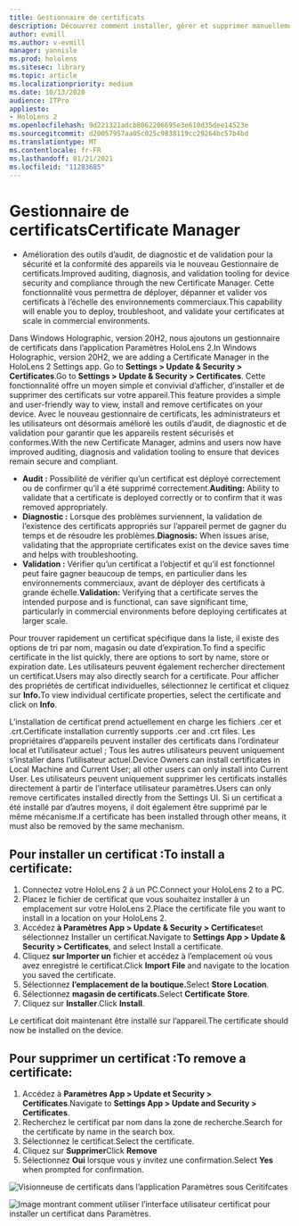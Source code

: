 ```yaml
---
title: Gestionnaire de certificats
description: Découvrez comment installer, gérer et supprimer manuellement des certificats sur des appareils de réalité mixte HoloLens 2.
author: evmill
ms.author: v-evmill
manager: yannisle
ms.prod: hololens
ms.sitesec: library
ms.topic: article
ms.localizationpriority: medium
ms.date: 10/13/2020
audience: ITPro
appliesto:
- HoloLens 2
ms.openlocfilehash: 9d221321adcb8062206695e3e610d35dee14523e
ms.sourcegitcommit: d20057957aa05c025c9838119cc29264bc57b4bd
ms.translationtype: MT
ms.contentlocale: fr-FR
ms.lasthandoff: 01/21/2021
ms.locfileid: "11283685"
---
```

# <span data-ttu-id="3e82f-103">Gestionnaire de certificats</span><span class="sxs-lookup"><span data-stu-id="3e82f-103">Certificate Manager</span></span>

- <span data-ttu-id="3e82f-104">Amélioration des outils d’audit, de diagnostic et de validation pour la sécurité et la conformité des appareils via le nouveau Gestionnaire de certificats.</span><span class="sxs-lookup"><span data-stu-id="3e82f-104">Improved auditing, diagnosis, and validation tooling for device security and compliance through the new Certificate Manager.</span></span> <span data-ttu-id="3e82f-105">Cette fonctionnalité vous permettra de déployer, dépanner et valider vos certificats à l’échelle des environnements commerciaux.</span><span class="sxs-lookup"><span data-stu-id="3e82f-105">This capability will enable you to deploy, troubleshoot, and validate your certificates at scale in commercial environments.</span></span>

<span data-ttu-id="3e82f-106">Dans Windows Holographic, version 20H2, nous ajoutons un gestionnaire de certificats dans l’application Paramètres HoloLens 2.</span><span class="sxs-lookup"><span data-stu-id="3e82f-106">In Windows Holographic, version 20H2, we are adding a Certificate Manager in the HoloLens 2 Settings app.</span></span> <span data-ttu-id="3e82f-107">Go to **Settings > Update & Security > Certificates**.</span><span class="sxs-lookup"><span data-stu-id="3e82f-107">Go to **Settings > Update & Security > Certificates**.</span></span> <span data-ttu-id="3e82f-108">Cette fonctionnalité offre un moyen simple et convivial d’afficher, d’installer et de supprimer des certificats sur votre appareil.</span><span class="sxs-lookup"><span data-stu-id="3e82f-108">This feature provides a simple and user-friendly way to view, install and remove certificates on your device.</span></span> <span data-ttu-id="3e82f-109">Avec le nouveau gestionnaire de certificats, les administrateurs et les utilisateurs ont désormais amélioré les outils d’audit, de diagnostic et de validation pour garantir que les appareils restent sécurisés et conformes.</span><span class="sxs-lookup"><span data-stu-id="3e82f-109">With the new Certificate Manager, admins and users now have improved auditing, diagnosis and validation tooling to ensure that devices remain secure and compliant.</span></span> 

-   <span data-ttu-id="3e82f-110">**Audit :** Possibilité de vérifier qu’un certificat est déployé correctement ou de confirmer qu’il a été supprimé correctement.</span><span class="sxs-lookup"><span data-stu-id="3e82f-110">**Auditing:** Ability to validate that a certificate is deployed correctly or to confirm that it was removed appropriately.</span></span> 
-   <span data-ttu-id="3e82f-111">**Diagnostic :** Lorsque des problèmes surviennent, la validation de l’existence des certificats appropriés sur l’appareil permet de gagner du temps et de résoudre les problèmes.</span><span class="sxs-lookup"><span data-stu-id="3e82f-111">**Diagnosis:** When issues arise, validating that the appropriate certificates exist on the device saves time and helps with troubleshooting.</span></span> 
-   <span data-ttu-id="3e82f-112">**Validation :** Vérifier qu’un certificat a l’objectif et qu’il est fonctionnel peut faire gagner beaucoup de temps, en particulier dans les environnements commerciaux, avant de déployer des certificats à grande échelle.</span><span class="sxs-lookup"><span data-stu-id="3e82f-112">**Validation:** Verifying that a certificate serves the intended purpose and is functional, can save significant time, particularly in commercial environments before deploying certificates at larger scale.</span></span>

<span data-ttu-id="3e82f-113">Pour trouver rapidement un certificat spécifique dans la liste, il existe des options de tri par nom, magasin ou date d’expiration.</span><span class="sxs-lookup"><span data-stu-id="3e82f-113">To find a specific certificate in the list quickly, there are options to sort by name, store or expiration date.</span></span> <span data-ttu-id="3e82f-114">Les utilisateurs peuvent également rechercher directement un certificat.</span><span class="sxs-lookup"><span data-stu-id="3e82f-114">Users may also directly search for a certificate.</span></span> <span data-ttu-id="3e82f-115">Pour afficher des propriétés de certificat individuelles, sélectionnez le certificat et cliquez sur **Info.**</span><span class="sxs-lookup"><span data-stu-id="3e82f-115">To view individual certificate properties, select the certificate and click on **Info**.</span></span> 

<span data-ttu-id="3e82f-116">L’installation de certificat prend actuellement en charge les fichiers .cer et .crt.</span><span class="sxs-lookup"><span data-stu-id="3e82f-116">Certificate installation currently supports .cer and .crt files.</span></span> <span data-ttu-id="3e82f-117">Les propriétaires d’appareils peuvent installer des certificats dans l’ordinateur local et l’utilisateur actuel ;  Tous les autres utilisateurs peuvent uniquement s’installer dans l’utilisateur actuel.</span><span class="sxs-lookup"><span data-stu-id="3e82f-117">Device Owners can install certificates in Local Machine and Current User;  all other users can only install into Current User.</span></span> <span data-ttu-id="3e82f-118">Les utilisateurs peuvent uniquement supprimer les certificats installés directement à partir de l’interface utilisateur paramètres.</span><span class="sxs-lookup"><span data-stu-id="3e82f-118">Users can only remove certificates installed directly from the Settings UI.</span></span> <span data-ttu-id="3e82f-119">Si un certificat a été installé par d’autres moyens, il doit également être supprimé par le même mécanisme.</span><span class="sxs-lookup"><span data-stu-id="3e82f-119">If a certificate has been installed through other means, it must also be removed by the same mechanism.</span></span>

## <span data-ttu-id="3e82f-120">Pour installer un certificat :</span><span class="sxs-lookup"><span data-stu-id="3e82f-120">To install a certificate:</span></span> 

1.  <span data-ttu-id="3e82f-121">Connectez votre HoloLens 2 à un PC.</span><span class="sxs-lookup"><span data-stu-id="3e82f-121">Connect your HoloLens 2 to a PC.</span></span>
1.  <span data-ttu-id="3e82f-122">Placez le fichier de certificat que vous souhaitez installer à un emplacement sur votre HoloLens 2.</span><span class="sxs-lookup"><span data-stu-id="3e82f-122">Place the certificate file you want to install in a location on your HoloLens 2.</span></span>
1.  <span data-ttu-id="3e82f-123">Accédez **à Paramètres App > Update & Security > Certificates**et sélectionnez Installer un certificat.</span><span class="sxs-lookup"><span data-stu-id="3e82f-123">Navigate to **Settings App > Update & Security > Certificates**, and select Install a certificate.</span></span>
1.  <span data-ttu-id="3e82f-124">Cliquez **sur Importer un** fichier et accédez à l’emplacement où vous avez enregistré le certificat.</span><span class="sxs-lookup"><span data-stu-id="3e82f-124">Click **Import File** and navigate to the location you saved the certificate.</span></span>
1.  <span data-ttu-id="3e82f-125">Sélectionnez **l’emplacement de la boutique.**</span><span class="sxs-lookup"><span data-stu-id="3e82f-125">Select **Store Location**.</span></span>
1.  <span data-ttu-id="3e82f-126">Sélectionnez **magasin de certificats.**</span><span class="sxs-lookup"><span data-stu-id="3e82f-126">Select **Certificate Store**.</span></span>
1.  <span data-ttu-id="3e82f-127">Cliquez sur **Installer**.</span><span class="sxs-lookup"><span data-stu-id="3e82f-127">Click **Install**.</span></span>

<span data-ttu-id="3e82f-128">Le certificat doit maintenant être installé sur l’appareil.</span><span class="sxs-lookup"><span data-stu-id="3e82f-128">The certificate should now be installed on the device.</span></span>

## <span data-ttu-id="3e82f-129">Pour supprimer un certificat :</span><span class="sxs-lookup"><span data-stu-id="3e82f-129">To remove a certificate:</span></span> 
1. <span data-ttu-id="3e82f-130">Accédez à **Paramètres App > Update et Security > Certificates**.</span><span class="sxs-lookup"><span data-stu-id="3e82f-130">Navigate to **Settings App > Update and Security > Certificates**.</span></span>
1. <span data-ttu-id="3e82f-131">Recherchez le certificat par nom dans la zone de recherche.</span><span class="sxs-lookup"><span data-stu-id="3e82f-131">Search for the certificate by name in the search box.</span></span>
1. <span data-ttu-id="3e82f-132">Sélectionnez le certificat.</span><span class="sxs-lookup"><span data-stu-id="3e82f-132">Select the certificate.</span></span>
1. <span data-ttu-id="3e82f-133">Cliquez sur **Supprimer**</span><span class="sxs-lookup"><span data-stu-id="3e82f-133">Click **Remove**</span></span>
1. <span data-ttu-id="3e82f-134">Sélectionnez **Oui** lorsque vous y invitez une confirmation.</span><span class="sxs-lookup"><span data-stu-id="3e82f-134">Select **Yes** when prompted for confirmation.</span></span>


![Visionneuse de certificats dans l’application Paramètres sous Ceritifcates](images/certificate-viewer-device.jpg)

![Image montrant comment utiliser l’interface utilisateur certificat pour installer un certificat dans Paramètres.](images/certificate-device-install.jpg)
